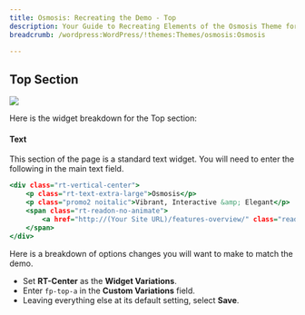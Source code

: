 ```yaml
---
title: Osmosis: Recreating the Demo - Top
description: Your Guide to Recreating Elements of the Osmosis Theme for WordPress
breadcrumb: /wordpress:WordPress/!themes:Themes/osmosis:Osmosis

---
```


Top Section
-----

![][demo]

Here is the widget breakdown for the Top section:

#### Text

This section of the page is a standard text widget. You will need to enter the following in the main text field.

~~~ .html
<div class="rt-vertical-center">
    <p class="rt-text-extra-large">Osmosis</p>
    <p class="promo2 noitalic">Vibrant, Interactive &amp; Elegant</p>
    <span class="rt-readon-no-animate">
        <a href="http://(Your Site URL)/features-overview/" class="readon4" data-hover="Features">Features</a>
    </span>
</div>
~~~

Here is a breakdown of options changes you will want to make to match the demo.

* Set **RT-Center** as the **Widget Variations**.
* Enter `fp-top-a` in the **Custom Variations** field.
* Leaving everything else at its default setting, select **Save**.

[demo]: assets/demo_2.jpeg
